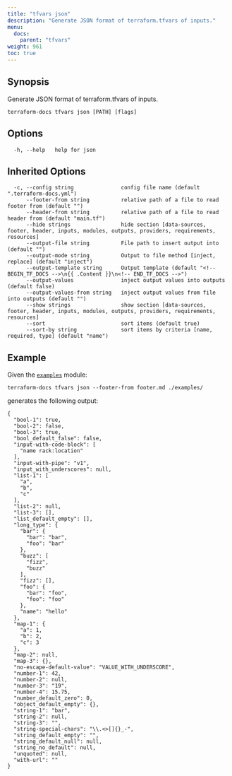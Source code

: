 ```yaml
---
title: "tfvars json"
description: "Generate JSON format of terraform.tfvars of inputs."
menu:
  docs:
    parent: "tfvars"
weight: 961
toc: true
---
```


## Synopsis

Generate JSON format of terraform.tfvars of inputs.

```console
terraform-docs tfvars json [PATH] [flags]
```

## Options

```console
  -h, --help   help for json
```

## Inherited Options

```console
  -c, --config string               config file name (default ".terraform-docs.yml")
      --footer-from string          relative path of a file to read footer from (default "")
      --header-from string          relative path of a file to read header from (default "main.tf")
      --hide strings                hide section [data-sources, footer, header, inputs, modules, outputs, providers, requirements, resources]
      --output-file string          File path to insert output into (default "")
      --output-mode string          Output to file method [inject, replace] (default "inject")
      --output-template string      Output template (default "<!-- BEGIN_TF_DOCS -->\n{{ .Content }}\n<!-- END_TF_DOCS -->")
      --output-values               inject output values into outputs (default false)
      --output-values-from string   inject output values from file into outputs (default "")
      --show strings                show section [data-sources, footer, header, inputs, modules, outputs, providers, requirements, resources]
      --sort                        sort items (default true)
      --sort-by string              sort items by criteria [name, required, type] (default "name")
```

## Example

Given the [`examples`][examples] module:

```shell
terraform-docs tfvars json --footer-from footer.md ./examples/
```

generates the following output:

    {
      "bool-1": true,
      "bool-2": false,
      "bool-3": true,
      "bool_default_false": false,
      "input-with-code-block": [
        "name rack:location"
      ],
      "input-with-pipe": "v1",
      "input_with_underscores": null,
      "list-1": [
        "a",
        "b",
        "c"
      ],
      "list-2": null,
      "list-3": [],
      "list_default_empty": [],
      "long_type": {
        "bar": {
          "bar": "bar",
          "foo": "bar"
        },
        "buzz": [
          "fizz",
          "buzz"
        ],
        "fizz": [],
        "foo": {
          "bar": "foo",
          "foo": "foo"
        },
        "name": "hello"
      },
      "map-1": {
        "a": 1,
        "b": 2,
        "c": 3
      },
      "map-2": null,
      "map-3": {},
      "no-escape-default-value": "VALUE_WITH_UNDERSCORE",
      "number-1": 42,
      "number-2": null,
      "number-3": "19",
      "number-4": 15.75,
      "number_default_zero": 0,
      "object_default_empty": {},
      "string-1": "bar",
      "string-2": null,
      "string-3": "",
      "string-special-chars": "\\.<>[]{}_-",
      "string_default_empty": "",
      "string_default_null": null,
      "string_no_default": null,
      "unquoted": null,
      "with-url": ""
    }

[examples]: https://github.com/terraform-docs/terraform-docs/tree/master/examples
